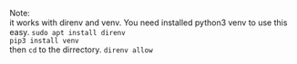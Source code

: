 Note:  
it works with direnv and venv. You need installed python3 venv to use this easy.
`sudo apt install direnv`  
`pip3 install venv`  
then `cd` to the dirrectory. `direnv allow`

